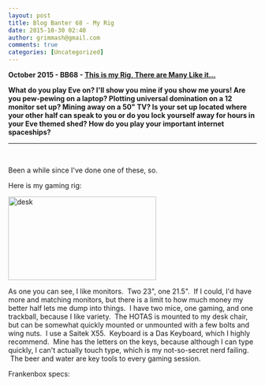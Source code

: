 ```yaml
---
layout: post
title: Blog Banter 68 - My Rig
date: 2015-10-30 02:40
author: grimmash@gmail.com
comments: true
categories: [Uncategorized]
---
```

<b><b>October 2015 - BB68 - </b></b><b><a href="http://sandciderandspaceships.blogspot.co.uk/2015/10/eve-blog-banter-68-this-is-my-rig.html" target="_blank">This is my Rig, There are Many Like it...</a></b>

<b>What do you play Eve on? I'll show you mine if you show me yours! Are you pew-pewing on a laptop? Plotting universal domination on a 12 monitor set up? Mining away on a 50" TV? Is your set up located where your other half can speak to you or do you lock yourself away for hours in your Eve themed shed? How do you play your important internet spaceships?</b>

<hr />

&nbsp;

Been a while since I've done one of these, so.

Here is my gaming rig:

<a href="http://grimmash.com/wp-content/uploads/2015/10/desk.jpg"><img class="aligncenter size-medium wp-image-623" src="http://grimmash.com/wp-content/uploads/2015/10/desk-300x169.jpg" alt="desk" width="300" height="169" /></a>

As one you can see, I like monitors.  Two 23", one 21.5".  If I could, I'd have more and matching monitors, but there is a limit to how much money my better half lets me dump into things.  I have two mice, one gaming, and one trackball, because I like variety.  The HOTAS is mounted to my desk chair, but can be somewhat quickly mounted or unmounted with a few bolts and wing nuts.  I use a Saitek X55.  Keyboard is a Das Keyboard, which I highly recommend.  Mine has the letters on the keys, because although I can type quickly, I can't actually touch type, which is my not-so-secret nerd failing.  The beer and water are key tools to every gaming session.

Frankenbox specs:

&nbsp;

&nbsp;
